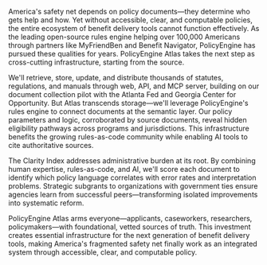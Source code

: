 America's safety net depends on policy documents—they determine who gets help and how. Yet without accessible, clear, and computable policies, the entire ecosystem of benefit delivery tools cannot function effectively. As the leading open-source rules engine helping over 100,000 Americans through partners like MyFriendBen and Benefit Navigator, PolicyEngine has pursued these qualities for years. PolicyEngine Atlas takes the next step as cross-cutting infrastructure, starting from the source.

We'll retrieve, store, update, and distribute thousands of statutes, regulations, and manuals through web, API, and MCP server, building on our document collection pilot with the Atlanta Fed and Georgia Center for Opportunity. But Atlas transcends storage—we'll leverage PolicyEngine's rules engine to connect documents at the semantic layer. Our policy parameters and logic, corroborated by source documents, reveal hidden eligibility pathways across programs and jurisdictions. This infrastructure benefits the growing rules-as-code community while enabling AI tools to cite authoritative sources.

The Clarity Index addresses administrative burden at its root. By combining human expertise, rules-as-code, and AI, we'll score each document to identify which policy language correlates with error rates and interpretation problems. Strategic subgrants to organizations with government ties ensure agencies learn from successful peers—transforming isolated improvements into systematic reform.

PolicyEngine Atlas arms everyone—applicants, caseworkers, researchers, policymakers—with foundational, vetted sources of truth. This investment creates essential infrastructure for the next generation of benefit delivery tools, making America's fragmented safety net finally work as an integrated system through accessible, clear, and computable policy.